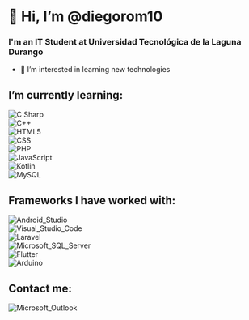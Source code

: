 # 👋 Hi, I’m @diegorom10
### I'm an IT Student at Universidad Tecnológica de la Laguna Durango
- 👀 I’m interested in learning new technologies

## I’m currently learning: 
![C Sharp](https://img.shields.io/badge/C_Sharp-239120?style=for-the-badge&logo=c-sharp&logoColor=white&labelColor=101010)</br>
![C++](https://img.shields.io/badge/C++-00599C?style=for-the-badge&logo=c++&logoColor=white&labelColor=101010)</br>
![HTML5](https://img.shields.io/badge/HTML5-E34F26?style=for-the-badge&logo=html5&logoColor=white&labelColor=101010)</br>
![CSS](https://img.shields.io/badge/CSS-1572B6?style=for-the-badge&logo=css3&logoColor=white&labelColor=101010)</br>
![PHP](https://img.shields.io/badge/PHP-777BB4?style=for-the-badge&logo=php&logoColor=white&labelColor=101010)</br>
![JavaScript](https://img.shields.io/badge/JavaScript-F7DF1E?style=for-the-badge&logo=javascript&logoColor=white&labelColor=101010)</br>
![Kotlin](https://img.shields.io/badge/Kotlin-0095D5?style=for-the-badge&logo=kotlin&logoColor=white&labelColor=101010)</br>
![MySQL](https://img.shields.io/badge/MySQL-4479A1?style=for-the-badge&logo=mysql&logoColor=white&labelColor=101010)</br>

## Frameworks I have worked with:
![Android_Studio](https://img.shields.io/badge/Android_Studio-3DDC84?style=for-the-badge&logo=android-studio&logoColor=white&labelColor=101010)</br>
![Visual_Studio_Code](https://img.shields.io/badge/Visual_Studio_Code-007ACC?style=for-the-badge&logo=visual-studio-code&logoColor=white&labelColor=101010)</br>
![Laravel](https://img.shields.io/badge/Laravel-FF2D20?style=for-the-badge&logo=laravel&logoColor=white&labelColor=101010)</br>
![Microsoft_SQL_Server](https://img.shields.io/badge/Microsoft_SQL_Server-CC2927?style=for-the-badge&logo=microsoft-sql-server&logoColor=white&labelColor=101010)</br>
![Flutter](https://img.shields.io/badge/Flutter-02569B?style=for-the-badge&logo=flutter&logoColor=white&labelColor=101010)</br>
![Arduino](https://img.shields.io/badge/Arduino-00979D?style=for-the-badge&logo=arduino&logoColor=white&labelColor=101010)</br>

## Contact me:
![Microsoft_Outlook](https://img.shields.io/badge/diego.romero15@outlook.com-0078D4?style=flat-square&logo=microsoft-outlook&logoColor=white&labelColor=101010)

